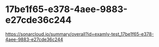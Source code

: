 # 17be1f65-e378-4aee-9883-e27cde36c244
https://sonarcloud.io/summary/overall?id=examly-test_17be1f65-e378-4aee-9883-e27cde36c244
